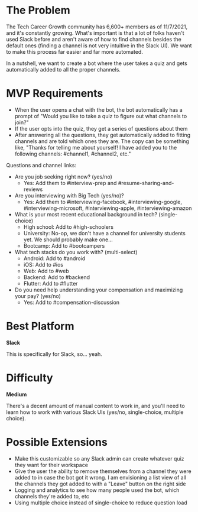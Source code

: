 # The Problem
The Tech Career Growth community has 6,600+ members as of 11/7/2021, and it's constantly growing. What's important is that a lot of folks haven't used Slack before and aren't aware of how to find channels besides the default ones (finding a channel is not very intuitive in the Slack UI). We want to make this process far easier and far more automated.

In a nutshell, we want to create a bot where the user takes a quiz and gets automatically added to all the proper channels.

# MVP Requirements
- When the user opens a chat with the bot, the bot automatically has a prompt of "Would you like to take a quiz to figure out what channels to join?"
- If the user opts into the quiz, they get a series of questions about them
- After answering all the questions, they get automatically added to fitting channels and are told which ones they are. The copy can be something like, "Thanks for telling me about yourself! I have added you to the following channels: #channel1, #channel2, etc."

Questions and channel links:
- Are you job seeking right now? (yes/no)
  - Yes: Add them to #interview-prep and #resume-sharing-and-reviews
- Are you interviewing with Big Tech (yes/no)?
  - Yes: Add them to #interviewing-facebook, #interviewing-google, #interviewing-microsoft, #interviewing-apple, #interviewing-amazon
- What is your most recent educational background in tech? (single-choice)
  - High school: Add to #high-schoolers
  - University: No-op, we don't have a channel for university students yet. We should probably make one...
  - Bootcamp: Add to #bootcampers
- What tech stacks do you work with? (multi-select)
  - Android: Add to #android
  - iOS: Add to #ios
  - Web: Add to #web
  - Backend: Add to #backend
  - Flutter: Add to #flutter
- Do you need help understanding your compensation and maximizing your pay? (yes/no)
  - Yes: Add to #compensation-discussion

# Best Platform
**Slack**

This is specifically for Slack, so... yeah.

# Difficulty
**Medium**

There's a decent amount of manual content to work in, and you'll need to learn how to work with various Slack UIs (yes/no, single-choice, multiple choice).

# Possible Extensions
- Make this customizable so any Slack admin can create whatever quiz they want for their workspace
- Give the user the ability to remove themselves from a channel they were added to in case the bot got it wrong. I am envisioning a list view of all the channels they got added to with a "Leave" button on the right side
- Logging and analytics to see how many people used the bot, which channels they're added to, etc
- Using multiple choice instead of single-choice to reduce question load
